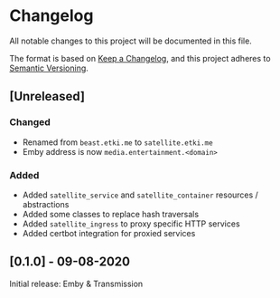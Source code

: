 # Changelog
All notable changes to this project will be documented in this file.

The format is based on [Keep a Changelog](https://keepachangelog.com/en/1.0.0/),
and this project adheres to [Semantic Versioning](https://semver.org/spec/v2.0.0.html).

## [Unreleased]

### Changed

- Renamed from `beast.etki.me` to `satellite.etki.me`
- Emby address is now `media.entertainment.<domain>`

### Added

- Added `satellite_service` and `satellite_container` resources /
abstractions
- Added some classes to replace hash traversals
- Added `satellite_ingress` to proxy specific HTTP services
- Added certbot integration for proxied services

## [0.1.0] - 09-08-2020

Initial release: Emby & Transmission
